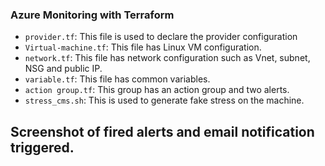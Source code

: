### Azure Monitoring with Terraform

-  `provider.tf`: This file is used to declare the provider configuration
-  `Virtual-machine.tf`: This file has Linux VM configuration.  
-  `network.tf`: This file has network configuration such as Vnet, subnet, NSG and public IP. 
-  `variable.tf`: This file has common variables.
-  `action group.tf`: This group has an action group and two alerts. 
-  `stress_cms.sh`: This is used to generate fake stress on the machine. 

## Screenshot of fired alerts and email notification triggered. 


